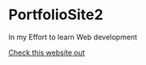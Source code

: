# PortfolioSite2

<p>In my Effort to learn Web development</p>
<a href="https://johndoh.netlify.app"> Check this website out</a>
